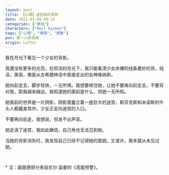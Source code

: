 ```yaml
---
layout: post
title: 【心理】迷宫前的背影
date: 2021-01-09 00:19
categories: ["原创"]
characters: ["Neil Gaiman"]
tags: ["心理", "情感", "想象"]
pov: 第一人称视角
origin: Lofter
---
```


我在月光下看见一个少女的背影。

周遭没有更多的光亮，在皎洁的月光下，我只能看清少女赤裸的线条曼妙的背，纯洁，美丽，像是从古希腊神话中直接走出的女神维纳斯。

她向前走去，脚步轻快，一无所惧。我想要唤住她，让她不要再向前走去，不要背对我，距我越来越远。我知道她的面前是什么，但她一无所知。

她面前的世界是一片阴影，阴影里矗立着一座巨大的迷宫，斯芬克斯和米诺斯的牛头人都藏身其中。少女正走向迷宫的入口。

不要再向前走，我想说，但发不出声音。

她走进了迷宫，我如此确信，自己再也无法见到她。

当她的背影消失时，我发现自己已经不记得她的面貌。又或许，我本就从未见过她。

<br>

\* 注：画面感部分来自尼尔·盖曼的《高能预警》。
